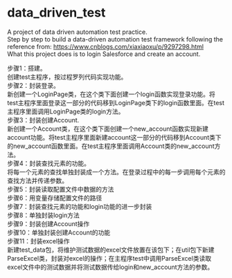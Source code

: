 # data_driven_test
A project of data driven automation test practice.  
Step by step to build a data-driven automation test framework following the reference from: https://www.cnblogs.com/xiaxiaoxu/p/9297298.html  
What this project does is to login Salesforce and create an account.  

步骤1：搭建。  
创建test主程序，按过程罗列代码实现功能。  
步骤2：封装登录。  
新创建一个LoginPage类，在这个类下面创建一个login函数实现登录功能。将test主程序里面登录这一部分的代码移到LoginPage类下的login函数里面。在test主程序里面调用LoginPage类的login方法。  
步骤3：封装创建Account.  
新创建一个Account类，在这个类下面创建一个new_account函数实现新建account功能。将test主程序里面新建account这一部分的代码移到Account类下的new_account函数里面。在test主程序里面调用Account类的new_account方法。  
步骤4：封装查找元素的功能。  
将每一个元素的查找单独封装成一个方法。在登录过程中的每一步调用每个元素的查找方法并传递参数。  
步骤5：封装读取配置文件中数据的方法  
步骤6：用变量存储配置文件的路径  
步骤7：封装查找元素的功能和login功能的进一步封装  
步骤8：单独封装login方法  
步骤9：封装创建Account操作  
步骤10：单独封装创建Account的功能  
步骤11：封装excel操作  
新建test_data包，将维护测试数据的excel文件放置在该包下；在util包下新建ParseExcel类，封装对excel的操作；在主程序test中调用ParseExcel类读取excel文件中的测试数据并将测试数据传给login和new_account方法的参数。